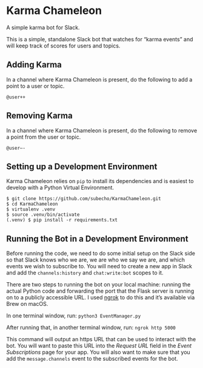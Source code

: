 # Karma Chameleon
A simple karma bot for Slack. 

This is a simple, standalone Slack bot that watches for “karma events” and will keep track of scores for users and topics.

## Adding Karma
In a channel where Karma Chameleon is present, do the following to add a point to a user or topic.

`@user++`

## Removing Karma
In a channel where Karma Chameleon is present, do the following to remove a point from the user or topic.

`@user—-`

## Setting up a Development Environment
Karma Chameleon relies on `pip` to install its dependencies and is easiest to develop with a Python Virtual Environment.

```
$ git clone https://github.com/subecho/KarmaChameleon.git
$ cd KarmaChameleon
$ virtualenv .venv
$ source .venv/bin/activate
(.venv) $ pip install -r requirements.txt
```

## Running the Bot in a Development Environment
Before running the code, we need to do some initial setup on the Slack side so that Slack knows who we are, we are who we say we are, and which events we wish to subscribe to. You will need to create a new app in Slack and add the `channels:history` and `chat:write:bot` scopes to it.

There are two steps to running the bot on your local machine: running the actual Python code and forwarding the port that the Flask server is running on to a publicly accessible URL. I used [ngrok](https://ngrok.com) to do this and it’s available via Brew on macOS.

In one terminal window, run:
`python3 EventManager.py`

After running that, in another terminal window, run:
`ngrok http 5000`

This command will output an https URL that can be used to interact with the bot. You will want to paste this URL into the _Request URL_ field in the _Event Subscriptions_ page for your app. You will also want to make sure that you add the `message.channels` event to the subscribed events for the bot.
